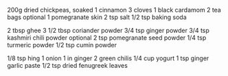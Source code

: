 200g dried chickpeas, soaked
1 cinnamon
3 cloves
1 black cardamom
2 tea bags
optional 1 pomegranate skin
2 tsp salt
1/2 tsp baking soda

2 tbsp ghee
3 1/2 tbsp coriander powder
3/4 tsp ginger powder
3/4 tsp kashmiri chili powder
optional 2 tsp pomegranate seed powder
1/4 tsp turmeric powder
1/2 tsp cumin powder

1/8 tsp hing
1 onion
1 in ginger
2 green chilis
1/4 cup yogurt
1 tsp ginger garlic paste
1/2 tsp dried fenugreek leaves
